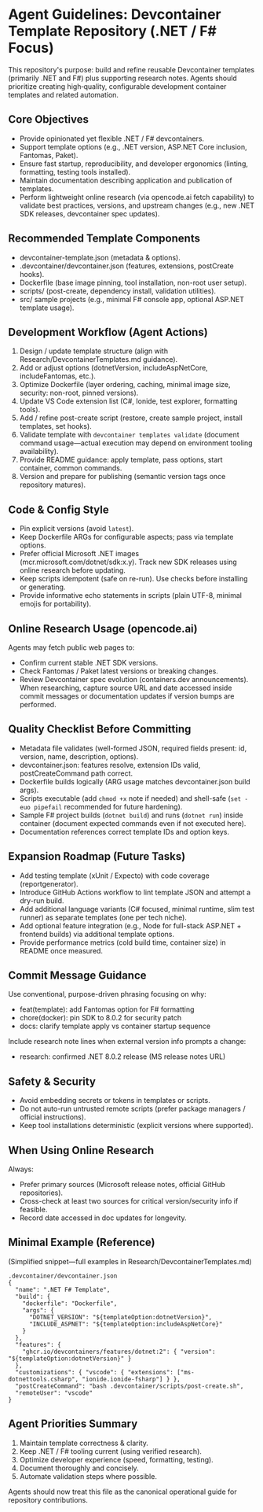 # Agent Guidelines: Devcontainer Template Repository (.NET / F# Focus)

This repository's purpose: build and refine reusable Devcontainer templates (primarily .NET and F#) plus supporting research notes. Agents should prioritize creating high‑quality, configurable development container templates and related automation.

## Core Objectives
- Provide opinionated yet flexible .NET / F# devcontainers.
- Support template options (e.g., .NET version, ASP.NET Core inclusion, Fantomas, Paket).
- Ensure fast startup, reproducibility, and developer ergonomics (linting, formatting, testing tools installed).
- Maintain documentation describing application and publication of templates.
- Perform lightweight online research (via opencode.ai fetch capability) to validate best practices, versions, and upstream changes (e.g., new .NET SDK releases, devcontainer spec updates).

## Recommended Template Components
- devcontainer-template.json (metadata & options).
- .devcontainer/devcontainer.json (features, extensions, postCreate hooks).
- Dockerfile (base image pinning, tool installation, non-root user setup).
- scripts/ (post-create, dependency install, validation utilities).
- src/ sample projects (e.g., minimal F# console app, optional ASP.NET template usage).

## Development Workflow (Agent Actions)
1. Design / update template structure (align with Research/DevcontainerTemplates.md guidance).
2. Add or adjust options (dotnetVersion, includeAspNetCore, includeFantomas, etc.).
3. Optimize Dockerfile (layer ordering, caching, minimal image size, security: non-root, pinned versions).
4. Update VS Code extension list (C#, Ionide, test explorer, formatting tools).
5. Add / refine post-create script (restore, create sample project, install templates, set hooks).
6. Validate template with `devcontainer templates validate` (document command usage—actual execution may depend on environment tooling availability).
7. Provide README guidance: apply template, pass options, start container, common commands.
8. Version and prepare for publishing (semantic version tags once repository matures).

## Code & Config Style
- Pin explicit versions (avoid `latest`).
- Keep Dockerfile ARGs for configurable aspects; pass via template options.
- Prefer official Microsoft .NET images (mcr.microsoft.com/dotnet/sdk:x.y). Track new SDK releases using online research before updating.
- Keep scripts idempotent (safe on re-run). Use checks before installing or generating.
- Provide informative echo statements in scripts (plain UTF-8, minimal emojis for portability).

## Online Research Usage (opencode.ai)
Agents may fetch public web pages to:
- Confirm current stable .NET SDK versions.
- Check Fantomas / Paket latest versions or breaking changes.
- Review Devcontainer spec evolution (containers.dev announcements).
When researching, capture source URL and date accessed inside commit messages or documentation updates if version bumps are performed.

## Quality Checklist Before Committing
- Metadata file validates (well-formed JSON, required fields present: id, version, name, description, options).
- devcontainer.json: features resolve, extension IDs valid, postCreateCommand path correct.
- Dockerfile builds logically (ARG usage matches devcontainer.json build args).
- Scripts executable (add `chmod +x` note if needed) and shell-safe (`set -euo pipefail` recommended for future hardening).
- Sample F# project builds (`dotnet build`) and runs (`dotnet run`) inside container (document expected commands even if not executed here).
- Documentation references correct template IDs and option keys.

## Expansion Roadmap (Future Tasks)
- Add testing template (xUnit / Expecto) with code coverage (reportgenerator).
- Introduce GitHub Actions workflow to lint template JSON and attempt a dry-run build.
- Add additional language variants (C# focused, minimal runtime, slim test runner) as separate templates (one per tech niche).
- Add optional feature integration (e.g., Node for full-stack ASP.NET + frontend builds) via additional template options.
- Provide performance metrics (cold build time, container size) in README once measured.

## Commit Message Guidance
Use conventional, purpose-driven phrasing focusing on why:
- feat(template): add Fantomas option for F# formatting
- chore(docker): pin SDK to 8.0.2 for security patch
- docs: clarify template apply vs container startup sequence

Include research note lines when external version info prompts a change:
- research: confirmed .NET 8.0.2 release (MS release notes URL)

## Safety & Security
- Avoid embedding secrets or tokens in templates or scripts.
- Do not auto-run untrusted remote scripts (prefer package managers / official instructions).
- Keep tool installations deterministic (explicit versions where supported).

## When Using Online Research
Always:
- Prefer primary sources (Microsoft release notes, official GitHub repositories).
- Cross-check at least two sources for critical version/security info if feasible.
- Record date accessed in doc updates for longevity.

## Minimal Example (Reference)
(Simplified snippet—full examples in Research/DevcontainerTemplates.md)
```
.devcontainer/devcontainer.json
{
  "name": ".NET F# Template",
  "build": {
    "dockerfile": "Dockerfile",
    "args": {
      "DOTNET_VERSION": "${templateOption:dotnetVersion}",
      "INCLUDE_ASPNET": "${templateOption:includeAspNetCore}"
    }
  },
  "features": {
    "ghcr.io/devcontainers/features/dotnet:2": { "version": "${templateOption:dotnetVersion}" }
  },
  "customizations": { "vscode": { "extensions": ["ms-dotnettools.csharp", "ionide.ionide-fsharp"] } },
  "postCreateCommand": "bash .devcontainer/scripts/post-create.sh",
  "remoteUser": "vscode"
}
```

## Agent Priorities Summary
1. Maintain template correctness & clarity.
2. Keep .NET / F# tooling current (using verified research).
3. Optimize developer experience (speed, formatting, testing).
4. Document thoroughly and concisely.
5. Automate validation steps where possible.

Agents should now treat this file as the canonical operational guide for repository contributions.
